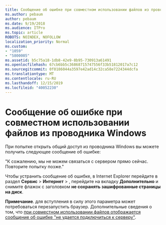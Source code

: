 ```yaml
---
title: Сообщение об ошибке при совместном использовании файлов из проводника Windows
ms.author: pebaum
author: pebaum
ms.date: 9/19/2018
ms.audience: ITPro
ms.topic: article
ROBOTS: NOINDEX, NOFOLLOW
localization_priority: Normal
ms.custom:
- "1059"
- "5800005"
ms.assetid: b5c75a18-1db8-42e9-8b95-730913a61491
ms.openlocfilehash: 67cb6bb5c36868715747556f33b51812017a7c12
ms.sourcegitcommit: 0f0186044a3597e42ad14c32ca58e7224344dcfa
ms.translationtype: MT
ms.contentlocale: ru-RU
ms.lasthandoff: 12/15/2019
ms.locfileid: "40052230"
---
```

# <a name="error-message-when-sharing-files-from-windows-explorer"></a>Сообщение об ошибке при совместном использовании файлов из проводника Windows

При попытке открыть общий доступ из проводника Windows вы можете получить следующее сообщение об ошибке:
  
"К сожалению, мы не можем связаться с сервером прямо сейчас. Повторите попытку позже."
  
Чтобы устранить сообщение об ошибке, в Internet Explorer перейдите в раздел **Сервис** \> **Интернет** \> , перейдите на вкладку **Дополнительно** и снимите флажок с заголовком **не сохранять зашифрованные страницы на диск**.
  
 **Примечание**. для вступления в силу этого параметра может потребоваться перезапустить браузер. Дополнительные сведения о том, что [при совместном использовании файлов отображается сообщение об ошибке "не удается подключиться к серверу"](https://go.microsoft.com/fwlink/?linkid=2022914).
  